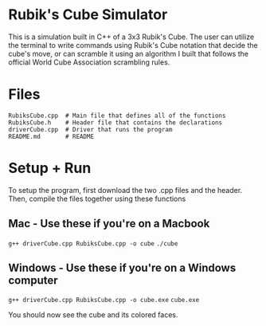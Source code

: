 # Rubik's Cube Simulator

This is a simulation built in C++ of a 3x3 Rubik's Cube. The user can utilize the terminal to write commands using Rubik's Cube notation that  decide the cube's move, or can scramble it using an algorithm I built that follows the official World Cube Association scrambling rules.

# Files
```
RubiksCube.cpp  # Main file that defines all of the functions
RubiksCube.h    # Header file that contains the declarations
driverCube.cpp  # Driver that runs the program
README.md       # README
```
# Setup + Run

To setup the program, first download the two .cpp files and the header. Then, compile the files together using these functions

## Mac - Use these if you're on a Macbook
```g++ driverCube.cpp RubiksCube.cpp -o cube```
```./cube```

## Windows - Use these if you're on a Windows computer
```g++ driverCube.cpp RubiksCube.cpp -o cube.exe```
```cube.exe```

You should now see the cube and its colored faces.

